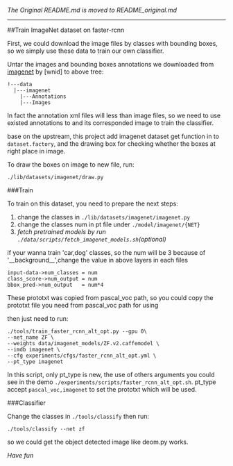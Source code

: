 *The Original README.md is moved to README_original.md*

-----

##Train ImageNet dataset on faster-rcnn

First, we could download the image files by classes with bounding boxes, so we simply use these data to train our own classifier.

Untar the images and bounding boxes annotations we downloaded from [imagenet](http://imagenet.org) by [wnid] to above tree:
```
!---data
  |---imagenet
    |---Annotations
    |---Images
```

In fact the annotation xml files will less than image files, so we need to use existed annotations to and its corresponded image to train the classifier.

base on the upstream, this project add imagenet dataset get function in to `dataset.factory`, and the drawing box for checking whether the boxes at right place in image.

To draw the boxes on image to new file, run:
```
./lib/datasets/imagenet/draw.py
```
###Train

To train on this dataset, you need to prepare the next steps:


1. change the classes in `./lib/datasets/imagenet/imagenet.py`
2. change the classes num in pt file under `./model/imagenet/{NET}`
3. _fetch pretrained models by run `./data/scripts/fetch_imagenet_models.sh`(optional)_


if your wanna train 'car,dog' classes, so the num will be 3 because of '\_\_background\_\_',change the value in above layers in each files
```
input-data->num_classes = num
class_score->num_output = num
bbox_pred->num_output   = num*4
```
These prototxt was copied from pascal_voc path, so you could copy the prototxt file you need from pascal_voc path for using

then just need to run:
```
./tools/train_faster_rcnn_alt_opt.py --gpu 0\
--net_name ZF \
--weights data/imagenet_models/ZF.v2.caffemodel \
--imdb imagenet \
--cfg experiments/cfgs/faster_rcnn_alt_opt.yml \
--pt_type imagenet
```

In this script, only pt_type is new, the use of others arguments you could see in the demo `./experiments/scripts/faster_rcnn_alt_opt.sh`. pt_type accept `pascal_voc,imagenet` to set the prototxt which will be used.


###Classifier

Change the classes in `./tools/classify`
then run:
```
./tools/classify --net zf
```

so we could get the object detected image like deom.py works.

_Have fun_
